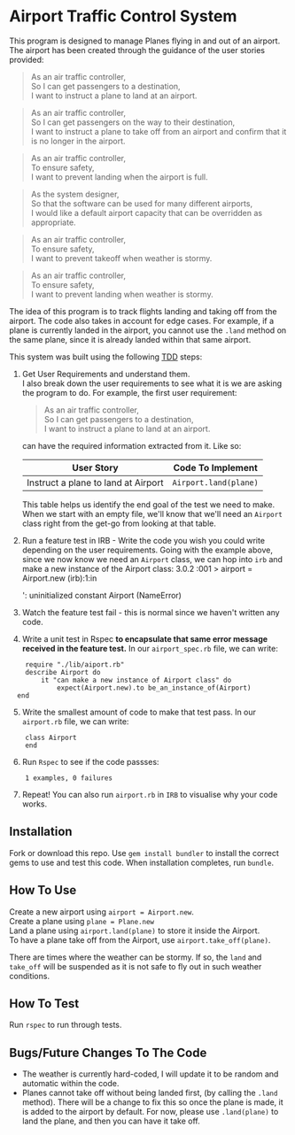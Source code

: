 # Airport Traffic Control System

This program is designed to manage Planes flying in and out of an airport. The airport has been created through the guidance of the user stories provided:

> As an air traffic controller,\
So I can get passengers to a destination,\
I want to instruct a plane to land at an airport.

> As an air traffic controller,\
So I can get passengers on the way to their destination,\
I want to instruct a plane to take off from an airport and confirm that it is no longer in the airport.

> As an air traffic controller,\
To ensure safety,\
I want to prevent landing when the airport is full.

> As the system designer,\
So that the software can be used for many different airports,\
I would like a default airport capacity that can be overridden as appropriate.

> As an air traffic controller,\
To ensure safety,\
I want to prevent takeoff when weather is stormy.

> As an air traffic controller,\
To ensure safety,\
I want to prevent landing when weather is stormy.

The idea of this program is to track flights landing and taking off from the airport. The code also takes in account for edge cases. For example, if a plane is currently landed in the airport, you cannot use the `.land` method on the same plane, since it is already landed within that same airport.

This system was built using the following [TDD](https://en.wikipedia.org/wiki/Test-driven_development#:~:text=Test%2Ddriven%20development%20(TDD),software%20against%20all%20test%20cases.) steps:
1. Get User Requirements and understand them.\
I also break down the user requirements to see what it is we are asking the program to do. For example, the first user requirement:
    > As an air traffic controller,\
So I can get passengers to a destination,\
I want to instruct a plane to land at an airport.

    can have the required information extracted from it. Like so:
    
    | User Story  | Code To Implement |
    | :-------------: |:-------------:|
    | Instruct a plane to land at Airport | `Airport.land(plane)` |
    
    This table helps us identify the end goal of the test we need to make. When we start with an empty file, we'll know that we'll need an `Airport` class right from the get-go from looking at that table.
2. Run a feature test in IRB - Write the code you wish you could write depending on the user requirements.
Going with the example above, since we now know we need an `Airport` class, we can hop into `irb` and make a new instance of the Airport class:
            3.0.2 :001 > airport = Airport.new
            (irb):1:in <main>': uninitialized constant Airport (NameError)

3. Watch the feature test fail - this is normal since we haven't written any code.
4. Write a unit test in Rspec **to encapsulate that same error message received in the feature test.**
In our `airport_spec.rb` file, we can write:
```
    require "./lib/aiport.rb"
    describe Airport do
        it "can make a new instance of Airport class" do
            expect(Airport.new).to be_an_instance_of(Airport)
  end
```

5. Write the smallest amount of code to make that test pass.
In our `airport.rb` file, we can write:
```
    class Airport
    end
```
6. Run `Rspec` to see if the code passses:
```
    1 examples, 0 failures
```
7. Repeat! You can also run `airport.rb` in `IRB` to visualise why your code works.

## Installation
Fork or download this repo.
Use `gem install bundler` to install the correct gems to use and test this code.
When installation completes, run `bundle`.

## How To Use
Create a new airport using `airport = Airport.new`.\
Create a plane using `plane = Plane.new`\
Land a plane using `airport.land(plane)` to store it inside the Airport.\
To have a plane take off from the Airport, use `airport.take_off(plane)`.

There are times where the weather can be stormy. If so, the `land` and `take_off` will be suspended as it is not safe to fly out in such weather conditions.

## How To Test
Run `rspec` to run through tests.

## Bugs/Future Changes To The Code
* The weather is currently hard-coded, I will update it to be random and automatic within the code.
* Planes cannot take off without being landed first, (by calling the `.land` method). There will be a change to fix this so once the plane is made, it is added to the airport by default. For now, please use `.land(plane)` to land the plane, and then you can have it take off.